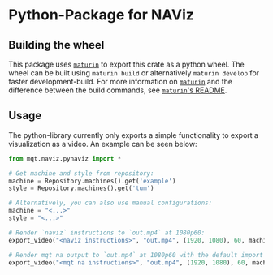 # Python-Package for NAViz

## Building the wheel

This package uses [`maturin`](https://github.com/PyO3/maturin) to export this crate as a python wheel.
The wheel can be built using `maturin build` or alternatively `maturin develop` for faster development-build.
For more information on [`maturin`](https://github.com/PyO3/maturin) and the difference between the build commands,
see [`maturin`'s README](https://github.com/PyO3/maturin?tab=readme-ov-file#maturin).

## Usage

The python-library currently only exports a simple functionality to export a visualization as a video.
An example can be seen below:
```python
from mqt.naviz.pynaviz import *

# Get machine and style from repository:
machine = Repository.machines().get('example')
style = Repository.machines().get('tum')

# Alternatively, you can also use manual configurations:
machine = "<...>"
style = "<...>"

# Render `naviz` instructions to `out.mp4` at 1080p60:
export_video("<naviz instructions>", "out.mp4", (1920, 1080), 60, machine, style)

# Render mqt na output to `out.mp4` at 1080p60 with the default import options:
export_video("<mqt na instructions>", "out.mp4", (1920, 1080), 60, machine, style, default_import_settings("MqtNa")) # Alternatively substitute the call to `default_import_settings` with your custom import settings
```
